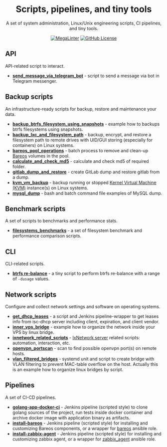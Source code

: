 <!-- markdownlint-disable MD033 MD041 -->

<!-- docs-ci-cut-begin -->
<div align='center'>

# Scripts, pipelines, and tiny tools

A set of system administration, Linux/Unix engineering scripts, CI pipelines, and tiny tools.
<!-- markdown-link-check-disable -->
[![MegaLinter](https://github.com/alexanderbazhenoff/jenkins-universal-wrapper-pipeline/actions/workflows/mega-linter.yml/badge.svg?branch=master)](https://megalinter.io/)
[![GitHub License](https://img.shields.io/github/license/alexanderbazhenoff/scripts-pipelines-and-tiny-tools)](LICENSE)
<!-- markdown-link-check-enable -->
</div>

## API

API-related script to interact.

- [**send_message_via_telegram_bot**](api/send_message_via_telegram_bot/README.md) - script to send a message via bot in
  Telegram messenger.

## Backup scripts

An infrastructure-ready scripts for backup, restore and maintenance your data.

- [**backup_btrfs_filesystem_using_snapshots**](backup/backup_btrfs_using_snapshot/README.md) - example how to backups
  btrfs filesystems using snapshots.
- [**backup_lxc_and_filesystem_path**](backup/backup_lxc_and_filesystem_path/README.md) - backup, encrypt, and restore a
  filesystem path to remote drives with UID/GUI storing (especially for containers) on Linux systems.
- [**bareos_pool_operations**](backup/bareos_pool_operations/README.md) - batch process to remove and clean-up
  [Bareos](https://www.bareos.com/) volumes in the pool.
- [**calculate_and_check_md5**](backup/calculate_and_check_md5) - calculate and check md5 of required folder.
- [**gitlab_dump_and_restore**](backup/gitlab_dump_and_restore/README.md) - create GitLab dump and restore gitlab from a
  dump.
- [**kvm_vm_backup**](backup/kvm_vm_backup/README.md) - backup running or stopped
[Kernel Virtual Machine (KVM)](https://www.linux-kvm.org/page/Main_Page) instance(s) on Linux systems.
- [**mysql_dump**](backup/mysql_dump/README.md) - bash and batch command file examples of MySQL dump.

## Benchmark scripts

A set of scripts to benchmarks and performance stats.

- [**filesystems_benchmarks**](benchmark/filesystems_benchmarks/README.md) - a set of filesystem benchmark and
  performance comparison scripts.

## CLI

CLI-related scripts.

- [**btrfs re-balance**](cli/btrfs_rebalance/README.md) - a tiny script to perform btrfs re-balance with a range of
  `-dusage` values.

## Network scripts

Configure and collect network settings and software on operating systems.

- [**get_dhcp_leases**](network/get_dhcpd_leases/README.md) - a script and Jenkins pipeline-wrapper to get leases info
  from isc-dhcp server including client, expiration, and client vendor.
- [**inner_vps_bridge**](network/inner_vps_bridge/README.md) - example how to organize the network inside your VPS by
  linux bridge.
- [**ixnetwork_related_scripts**](network/ixnetwork_related_scripts/README.md) -
  [IxNetwork server](https://support.ixiacom.com/version/ixnetwork-916) related scripts: automation, interaction, etc.
- [**openvpn_portscan**](network/openvpn_portscan/README.md) - scan to find possible openvpn port(s) on remote hosts.
- [**vlan_filtered_bridges**](network/vlan_filtered_bridges/README.md) - systemd unit and script to create bridge with
  VLAN filtering to prevent MAC-table overflow on the host. Actually this is an example how to organize linux bridges by
  script.

## Pipelines

A set of CI-CD pipelines.

- [**golang-app-docker-ci**](pipelines/golang-app-docker-ci/README.md) - Jenkins pipeline (scripted style) to clone golang
  sources of the project, run tests inside docker container and archive docker image with application binary as
  artifacts.
- [**install-bareos**](pipelines/install-bareos/README.md) - Jenkins pipeline (scripted style) for installing and customizing
  Bareos components, or a wrapper for
  [bareos](https://github.com/alexanderbazhenoff/ansible-collection-linux/tree/main/roles/bareos) ansible role.
- [**install-zabbix-agent**](pipelines/install-zabbix-agent/README.md) - Jenkins pipeline (scripted style) for installing and
  customizing zabbix agent, or a wrapper for
  [zabbix_agent](https://github.com/alexanderbazhenoff/ansible-collection-linux/tree/main/roles/zabbix_agent)
  ansible role.
